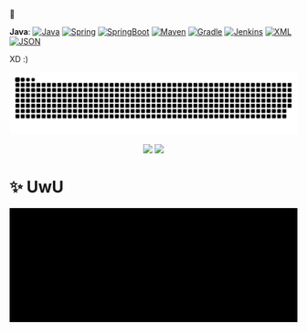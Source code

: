 🌙
<!---
Himasopn/Himasopn is a ✨ special ✨ repository because its `README.md` (this file) appears on your GitHub profile.
You can click the Preview link to take a look at your changes.
--->
  **Java**: 
  [![Java](https://img.shields.io/badge/Java-orange?style=flat&logo=java&logoColor=white&link=https://github.com/AyGemuy/OOP-JAVA-and-Android-App-Developer)](https://github.com/AyGemuy/OOP-JAVA-and-Android-App-Developer) 
  [![Spring](https://img.shields.io/badge/-Spring-lightgray?style=flat&logo=spring&link=https://github.com/AyGemuy/Java-Web-Developer)](https://github.com/AyGemuy/Java-Web-Developer)
  [![SpringBoot](https://img.shields.io/badge/-Springboot-black?style=flat&logo=springboot&link=https://github.com/AyGemuy/Java-Web-Developer)](https://github.com/AyGemuy/Java-Web-Developer)
  [![Maven](https://img.shields.io/badge/Maven-C71A36?style=flat&logo=apache-maven&link=hhttps://github.com/AyGemuy/Java-Web-Developer)](https://github.com/AyGemuy/Java-Web-Developer) 
  [![Gradle](https://img.shields.io/badge/Gradle-02303A?style=flat&logo=gradle&link=hhttps://github.com/AyGemuy/Java-Web-Developer)](https://github.com/AyGemuy/Java-Web-Developer)
  [![Jenkins](https://img.shields.io/badge/Jenkins-gray?style=flat&logo=jenkins&link=hhttps://github.com/AyGemuy/Java-Web-Developer)](https://github.com/AyGemuy/Java-Web-Developer) 
  [![XML](https://img.shields.io/badge/-XML-orange?style=flat&logo=xml&link=https://github.com/AyGemuy/Java-Web-Developer)](https://github.com/AyGemuy/Java-Web-Developer)
  [![JSON](https://img.shields.io/badge/-JSON-lightgray?style=flat&logo=json&link=https://github.com/AyGemuy/Java-Web-Developer)](https://github.com/AyGemuy/Java-Web-Developer)

XD :)

<picture>
  <source media="(prefers-color-scheme: dark)" srcset="https://raw.githubusercontent.com/Guru322/Guru322/output/github-contribution-grid-snake-dark.svg">
  <source media="(prefers-color-scheme: light)" srcset="https://raw.githubusercontent.com/Guru322/Guru322/output/github-contribution-grid-snake.svg">
  <img alt="github contribution grid snake animation" src="https://raw.githubusercontent.com/Guru322/Guru322/output/github-contribution-grid-snake.svg">
</picture>

<p align="center">
    <img
        width="52%"
        src="https://github-readme-stats.vercel.app/api?username=himasopn&count_private=true&include_all_commits=true&show_icons=true&theme=tokyonight&custom_title=GitHub+Stats"
    />
    <img
        width="49%"
        src="https://github-readme-streak-stats.herokuapp.com?user=himasopn&theme=tokyonight"
    />
</p>

<h3>




# ✨ UwU
<div style="position: relative; width: 100%; height: 200px; background: black; overflow: hidden;">
  <div style="position: absolute; width: 100%; height: 100%;">
    <svg viewBox="0 0 100 100" preserveAspectRatio="xMidYMid slice" style="width: 100%; height: 100%;">
      <defs>
        <radialGradient id="starGrad" fx="50%" fy="50%" r="69%">
          <stop offset="0%" stop-color="white" stop-opacity="1" />
          <stop offset="100%" stop-color="white" stop-opacity="0" />
        </radialGradient>
      </defs>
      <g>
        <!-- Generate multiple stars with random positions -->
        <!-- You can generate more <circle> tags to increase stars -->
        <circle cx="10" cy="20" r="0.5" fill="url(#starGrad)">
          <animate attributeName="cy" values="0;100" dur="6s" repeatCount="indefinite" />
        </circle>
        <circle cx="30" cy="40" r="0.5" fill="url(#starGrad)">
          <animate attributeName="cy" values="0;100" dur="8s" repeatCount="indefinite" />
        </circle>
        <circle cx="70" cy="60" r="0.5" fill="url(#starGrad)">
          <animate attributeName="cy" values="0;100" dur="10s" repeatCount="indefinite" />
        </circle>
        <circle cx="90" cy="10" r="0.5" fill="url(#starGrad)">
          

